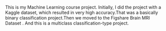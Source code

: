 This is my Machine Learning course project. Initially, I did the project with a Kaggle dataset, which resulted in very high accuracy.That was a basically binary classification project.Then we moved to the Figshare Brain MRI Dataset . And this is a multiclass  classification-type project.
